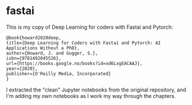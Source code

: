 # fastai

This is my copy of Deep Learning for coders with Fastai and Pytorch:

```
@book{howard2020deep,
title={Deep Learning for Coders with Fastai and Pytorch: AI Applications Without a PhD},
author={Howard, J. and Gugger, S.},
isbn={9781492045526},
url={https://books.google.no/books?id=xd6LxgEACAAJ},
year={2020},
publisher={O'Reilly Media, Incorporated}
}
```

I extracted the "clean" Jupyter notebooks from the original repository, and I'm adding my own notebooks as I work my way through the chapters.


